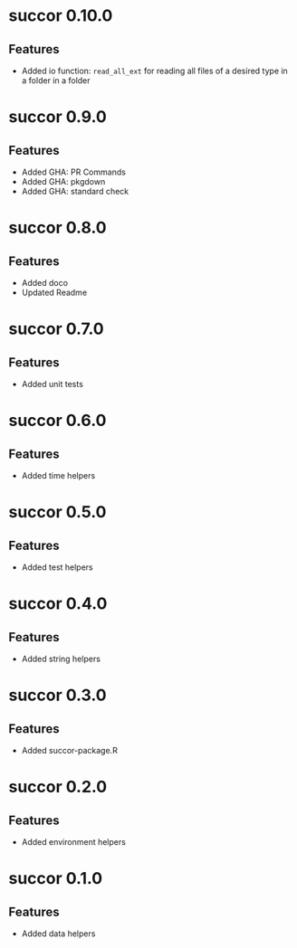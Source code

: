 # succor 0.10.0

## Features

- Added io function: `read_all_ext` for reading all 
files of a desired type in a folder in a folder

# succor 0.9.0

## Features

- Added GHA: PR Commands
- Added GHA: pkgdown
- Added GHA: standard check

# succor 0.8.0

## Features

- Added doco
- Updated Readme

# succor 0.7.0

## Features

- Added unit tests

# succor 0.6.0

## Features

- Added time helpers

# succor 0.5.0

## Features

- Added test helpers

# succor 0.4.0

## Features

- Added string helpers

# succor 0.3.0

## Features

- Added succor-package.R

# succor 0.2.0

## Features

- Added environment helpers

# succor 0.1.0

## Features

- Added data helpers

